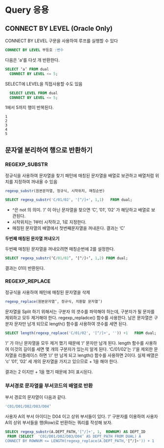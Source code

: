 # Query 응용 


## CONNECT BY LEVEL (Oracle Only)
CONNECT BY LEVEL  구문을   사용하여 루프를 실행할 수 있다
```sql
CONNECT BY LEVEL 부등호 :변수
```
다음은 'a'를 다섯 개 반환한다. 
```sql
SELECT ‘a’ FROM dual 
  CONNECT BY LEVEL <= 5;
```

SELECT에 LEVEL을 직접사용할  수도 있음

```sql
  SELECT LEVEL FROM dual 
  CONNECT BY LEVEL <= 5;
```
1에서 5까지 행이 반복된다. 
```shell
1
2
3
4
5
```

## 문자열 분리하여 행으로 반환하기

### REGEXP_SUBSTR 
정규식을 사용하여  문자열을  찾기
패턴에  매칭된 문자열을 배열로 보관하고 배열처럼 위치를 지정하여 꺼내올 수 있음

```sql
regexp_substr(원본문자열, 정규식, 시작위치, 매칭순번)
```
```sql
SELECT regexp_substr('C/01/02', '[^/]+', 1,1)   FROM dual;
```
* ^은  not 의 의미. ‘/’ 이 아닌 문자열을 찾으면 ‘C’, ’01’, ’02’ 가 해당하고 배열로 보 관된다.
* 시작위치는 1부터 시작하고, 1로 지정한다. 
* 매칭된 문자열의 배열에서 첫번째문자열을 꺼내온다. 결과는 ‘C’


**두번째 매칭된 문자열 꺼내오기** 

두번째 매칭된 문자열을 꺼내오려면  매칭순번에 2를 설정한다.

```sql
SELECT regexp_substr(‘C/01/02’, ‘[^/]+’, 1,2) FROM dual;
```
결과는 01이 반환된다. 

### REGEXP_REPLACE 

정규식을 사용하여 패턴에 매칭된 문자열을 삭제

```sql
regexp_replace(원본문자열’, 정규식, 치환할 문자열’)
```

문자열을 Split 하기 위해서는 구분자 의 갯수를 파악해야 하는데, 구분자가 될 문자를 제외하고 모두 제거해야 한다.  regexp_repladce() 함수를 사용한다.  남은 문자열은 구분자 문자만 남개 되므로 length() 함수를 사용하여 갯수를 세면 된다. 

```sql
SELECT length(regexp_replace('C/01/02', '[^/]+', '')) +1   FROM dual; 
```
‘/’ 가 아닌 문자열을 모두  제거 했기 때문에 ‘/’ 문자만 남개 된다.  length 함수를 사용하여 이것의 길이를 세면 몇 개의 구분자가 있는지 알게 된다. 
‘C/01/02’는  ‘/’을 제외한 문자열을 리플레이스 하면 ‘//’   만 남게 되고 length() 함수를 사용하면 2이다. 
실제 배열은 ‘c’  ’01’, ’02’  세 개의 문자열을 가지고 있으므로  + 1을 해야 한다.

결과는 2 이지만 + 1을 했기 때문에 3이 표시된다.


### 부서경로 문자열을 부서코드의 배열로 반환 
부서 경로의 문자열이 다음과 같다. 
```sql
'C01/D01/D02/D03/D04’
```
사용자  A의 부서 아이디는  D04 이고 상위 부서들이 있다.  ‘/’ 구분자를 이용하여 사용자  A의 상위 부서들을  행(Row)로 반환하는 쿼리를 작성해 보자.
```sql
SELECt regexp_substr(A.DEPT_PATH,'[^/]+', 1,  ROWNUM) AS DEPT_ID
 FROM (SELECT  'C01/D01/D02/D03/D04’ AS DEPT_PATH FROM DUAL) A
CONNECT BY ROWNUM <= LENGTH(regexp_replace(A.DEPT_PATH,'[^/]+')) + 1
```














